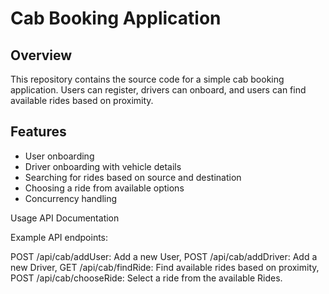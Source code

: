 # Cab Booking Application

## Overview

This repository contains the source code for a simple cab booking application. Users can register, drivers can onboard, and users can find available rides based on proximity.

## Features

- User onboarding
- Driver onboarding with vehicle details
- Searching for rides based on source and destination
- Choosing a ride from available options
- Concurrency handling


Usage API Documentation

Example API endpoints:

POST /api/cab/addUser: Add a new User, POST /api/cab/addDriver: Add a new Driver, GET /api/cab/findRide: Find available rides based on proximity, POST /api/cab/chooseRide: Select a ride from the available Rides.
